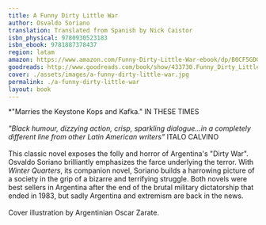 ```yaml
---
title: A Funny Dirty Little War
author: Osvaldo Soriano
translation: Translated from Spanish by Nick Caistor
isbn_physical: 9780930523183
isbn_ebook: 9781887378437
region: latam
amazon: https://www.amazon.com/Funny-Dirty-Little-War-ebook/dp/B0CF5GDG4Y/ref=tmm_kin_swatch_0?_encoding=UTF8&qid=&sr=
goodreads: http://www.goodreads.com/book/show/433730.Funny_Dirty_Little_War
cover: ./assets/images/a-funny-dirty-little-war.jpg
permalink: ./a-funny-dirty-little-war
layout: book
---
```

*"Marries the Keystone Kops and Kafka." IN THESE TIMES
<br><br>
*"Black humour, dizzying action, crisp, sparkling dialogue…in a completely different line from other Latin American writers"* ITALO CALVINO
<br><br>
This classic novel exposes the folly and horror of Argentina's "Dirty War". Osvaldo Soriano brilliantly emphasizes the farce underlying the terror. With *Winter Quarters*, its companion novel, Soriano builds a harrowing picture of a society in the grip of a bizarre and terrifying struggle. Both novels were best sellers in Argentina after the end of the brutal military dictatorship that ended in 1983, but sadly Argentina and extremism are back in the news. 
<br><br>
Cover illustration by Argentinian Oscar Zarate.
